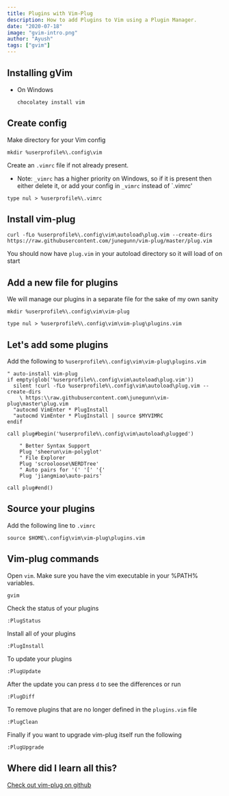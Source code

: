 ```yaml
---
title: Plugins with Vim-Plug
description: How to add Plugins to Vim using a Plugin Manager.
date: "2020-07-18"
image: "gvim-intro.png"
author: "Ayush"
tags: ["gvim"]
---
```


## Installing gVim

- On Windows

  ```
  chocolatey install vim
  ```

## Create config

Make directory for your Vim config

```
mkdir %userprofile%\.config\vim
```

Create an `.vimrc` file if not already present.
- Note: `_vimrc` has a higher priority on Windows, so if it is present then either delete it, or add your config in `_vimrc` instead of `.vimrc'


```
type nul > %userprofile%\.vimrc
```

## Install vim-plug

```
curl -fLo %userprofile%\.config\vim\autoload\plug.vim --create-dirs https://raw.githubusercontent.com/junegunn/vim-plug/master/plug.vim
```

You should now have `plug.vim` in your autoload directory so it will load of on start

## Add a new file for plugins

We will manage our plugins in a separate file for the sake of my own sanity

```
mkdir %userprofile%\.config\vim\vim-plug

type nul > %userprofile%\.config\vim\vim-plug\plugins.vim
```

## Let's add some plugins

Add the following to `%userprofile%\.config\vim\vim-plug\plugins.vim`

```
" auto-install vim-plug
if empty(glob('%userprofile%\.config\vim\autoload\plug.vim'))
  silent !curl -fLo %userprofile%\.config\vim\autoload\plug.vim --create-dirs
    \ https:\\raw.githubusercontent.com\junegunn\vim-plug\master\plug.vim
  "autocmd VimEnter * PlugInstall
  "autocmd VimEnter * PlugInstall | source $MYVIMRC
endif

call plug#begin('%userprofile%\.config\vim\autoload\plugged')

    " Better Syntax Support
    Plug 'sheerun\vim-polyglot'
    " File Explorer
    Plug 'scrooloose\NERDTree'
    " Auto pairs for '(' '[' '{'
    Plug 'jiangmiao\auto-pairs'

call plug#end()

```

## Source your plugins

Add the following line to `.vimrc`

```
source $HOME\.config\vim\vim-plug\plugins.vim
```

## Vim-plug commands

Open `vim`. Make sure you have the vim executable in your %PATH% variables.

```
gvim
```

Check the status of your plugins

```
:PlugStatus
```

Install all of your plugins

```
:PlugInstall
```

To update your plugins

```
:PlugUpdate
```

After the update you can press `d` to see the differences or run

```
:PlugDiff
```

To remove plugins that are no longer defined in the `plugins.vim` file

```
:PlugClean
```

Finally if you want to upgrade vim-plug itself run the following

```
:PlugUpgrade
```

## Where did I learn all this?

[Check out vim-plug on github](https://github.com/junegunn/vim-plug)

